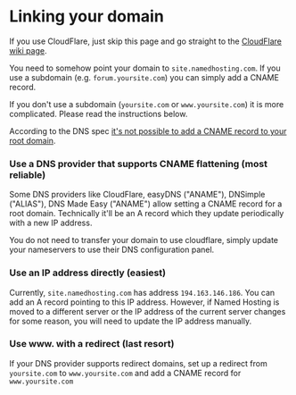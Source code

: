 # Linking your domain

If you use CloudFlare, just skip this page and go straight to the [CloudFlare wiki page](https://github.com/Derkades/namedhosting_wiki/blob/main/CLOUDFLARE.md).

You need to somehow point your domain to `site.namedhosting.com`. If you use a subdomain (e.g. `forum.yoursite.com`) you can simply add a CNAME record.

If you don't use a subdomain (`yoursite.com` or `www.yoursite.com`) it is more complicated. Please read the instructions below.

According to the DNS spec [it's not possible to add a CNAME record to your root domain](https://www.freecodecamp.org/news/why-cant-a-domain-s-root-be-a-cname-8cbab38e5f5c/).

### Use a DNS provider that supports CNAME flattening (most reliable)
Some DNS providers like CloudFlare, easyDNS ("ANAME"), DNSimple ("ALIAS"), DNS Made Easy ("ANAME") allow setting a CNAME record for a root domain. Technically it'll be an A record which they update periodically with a new IP address.

You do not need to transfer your domain to use cloudflare, simply update your nameservers to use their DNS configuration panel.

### Use an IP address directly (easiest)
Currently, `site.namedhosting.com` has address `194.163.146.186`. You can add an A record pointing to this IP address. However, if Named Hosting is moved to a different server or the IP address of the current server changes for some reason, you will need to update the IP address manually.

### Use www. with a redirect (last resort)
If your DNS provider supports redirect domains, set up a redirect from `yoursite.com` to `www.yoursite.com` and add a CNAME record for `www.yoursite.com`

